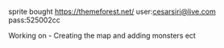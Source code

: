 sprite bought 
https://themeforest.net/
user:cesarsiri@live.com
pass:525002cc

Working on - Creating the map and adding monsters ect